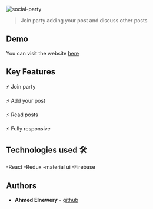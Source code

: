 ![social-party](https://i.imgur.com/Mj9eFFW.gif)
>Join party adding your post and discuss other posts  

## Demo
You can visit the website [here](https://project-mangment.herokuapp.com/)



## Key Features

⚡️ Join party

⚡️ Add your post

⚡️ Read posts

⚡️ Fully responsive

## Technologies used 🛠️
-React
-Redux
-material ui
-Firebase


## Authors
- **Ahmed Elnewery** - [github](https://github.com/ahmedElnewery)
